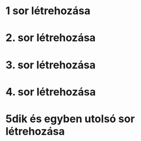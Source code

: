# 1 sor létrehozása
# 2. sor létrehozása
# 3. sor létrehozása
# 4. sor létrehozása
# 5dik és egyben utolsó sor létrehozása